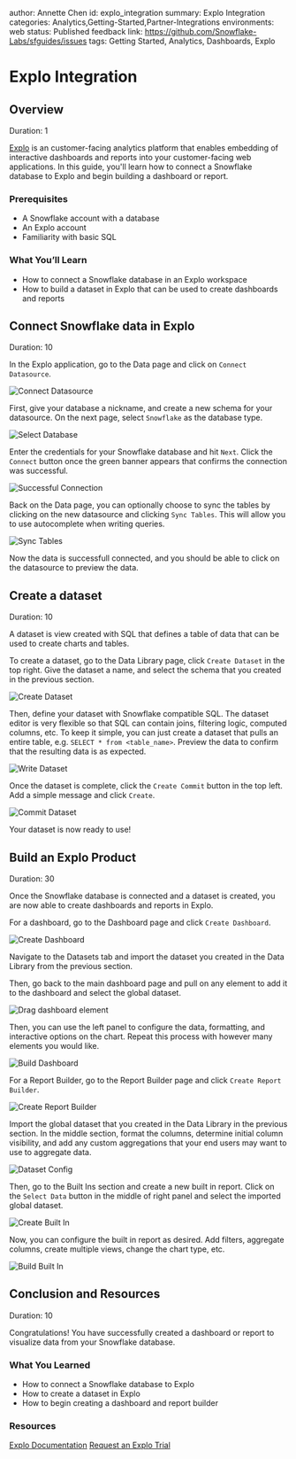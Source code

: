 author: Annette Chen
id: explo_integration
summary: Explo Integration
categories: Analytics,Getting-Started,Partner-Integrations
environments: web
status: Published
feedback link: https://github.com/Snowflake-Labs/sfguides/issues
tags: Getting Started, Analytics, Dashboards, Explo

# Explo Integration

<!-- ------------------------ -->

## Overview

Duration: 1

[Explo](https://explo.co) is an customer-facing analytics platform that enables embedding of interactive dashboards and reports into your customer-facing web applications. In this guide, you'll learn how to connect a Snowflake database to Explo and begin building a dashboard or report.

### Prerequisites

- A Snowflake account with a database
- An Explo account
- Familiarity with basic SQL

### What You’ll Learn

- How to connect a Snowflake database in an Explo workspace
- How to build a dataset in Explo that can be used to create dashboards and reports

<!-- ------------------------ -->

## Connect Snowflake data in Explo

Duration: 10

In the Explo application, go to the Data page and click on `Connect Datasource`.

![Connect Datasource](assets/connect_data_source.png)

First, give your database a nickname, and create a new schema for your datasource. On the next page, select `Snowflake` as the database type.

![Select Database](assets/select_database.png)

Enter the credentials for your Snowflake database and hit `Next`. Click the `Connect` button once the green banner appears that confirms the connection was successful.

![Successful Connection](assets/successful_db_connection.png)

Back on the Data page, you can optionally choose to sync the tables by clicking on the new datasource and clicking `Sync Tables`. This will allow you to use autocomplete when writing queries.

![Sync Tables](assets/unsynced_tables.png)

Now the data is successfull connected, and you should be able to click on the datasource to preview the data.

<!-- ------------------------ -->

## Create a dataset

Duration: 10

A dataset is view created with SQL that defines a table of data that can be used to create charts and tables.

To create a dataset, go to the Data Library page, click `Create Dataset` in the top right. Give the dataset a name, and select the schema that you created in the previous section.

![Create Dataset](assets/create_gd.png)

Then, define your dataset with Snowflake compatible SQL. The dataset editor is very flexible so that SQL can contain joins, filtering logic, computed columns, etc. To keep it simple, you can just create a dataset that pulls an entire table, e.g. `SELECT * from <table_name>`. Preview the data to confirm that the resulting data is as expected.

![Write Dataset](assets/write_gd.png)

Once the dataset is complete, click the `Create Commit` button in the top left. Add a simple message and click `Create`.

![Commit Dataset](assets/gd_commit.png)

Your dataset is now ready to use!

<!-- ------------------------ -->

## Build an Explo Product

Duration: 30

Once the Snowflake database is connected and a dataset is created, you are now able to create dashboards and reports in Explo.

For a dashboard, go to the Dashboard page and click `Create Dashboard`.

![Create Dashboard](assets/create_dashboard.png)

Navigate to the Datasets tab and import the dataset you created in the Data Library from the previous section.

Then, go back to the main dashboard page and pull on any element to add it to the dashboard and select the global dataset.

![Drag dashboard element](assets/drag_bar_chart.png)

Then, you can use the left panel to configure the data, formatting, and interactive options on the chart. Repeat this process with however many elements you would like.

![Build Dashboard](assets/dashboard_config.png)

For a Report Builder, go to the Report Builder page and click `Create Report Builder`.

![Create Report Builder](assets/create_rb.png)

Import the global dataset that you created in the Data Library in the previous section. In the middle section, format the columns, determine initial column visibility, and add any custom aggregations that your end users may want to use to aggregate data.

![Dataset Config](assets/rb_dataset_config.png)

Then, go to the Built Ins section and create a new built in report. Click on the `Select Data` button in the middle of right panel and select the imported global dataset.

![Create Built In](assets/create_built_in_report.png)

Now, you can configure the built in report as desired. Add filters, aggregate columns, create multiple views, change the chart type, etc.

![Build Built In](assets/finished_report.png)

<!-- ------------------------ -->

## Conclusion and Resources

Duration: 10

Congratulations! You have successfully created a dashboard or report to visualize data from your Snowflake database.

### What You Learned

- How to connect a Snowflake database to Explo
- How to create a dataset in Explo
- How to begin creating a dashboard and report builder

### Resources

[Explo Documentation](https://docs.explo.co/explo-help-desk)
[Request an Explo Trial](https://www.explo.co/request-a-trial)
